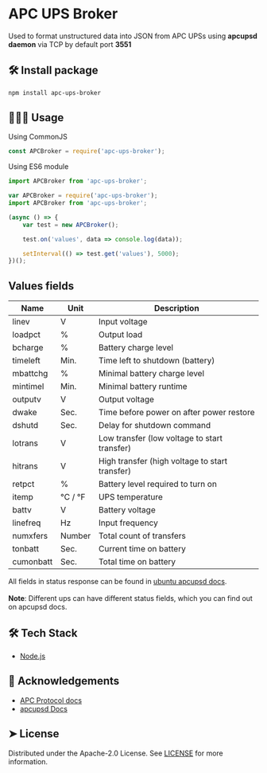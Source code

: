 # APC UPS Broker

Used to format unstructured data into JSON from APC UPSs using **apcupsd daemon** via TCP by default port **3551**

## 🛠️ Install package    
```bash
npm install apc-ups-broker
```

## 🧑🏻‍💻 Usage
Using CommonJS 
```js
const APCBroker = require('apc-ups-broker');
```
Using ES6 module
```js
import APCBroker from 'apc-ups-broker';
```

```js
var APCBroker = require('apc-ups-broker');
import APCBroker from 'apc-ups-broker';

(async () => {
    var test = new APCBroker();

    test.on('values', data => console.log(data));

    setInterval(() => test.get('values'), 5000);
})();
```

## Values fields
| Name| Unit| Description
| -------- | -------- | -------- |
| linev | V | Input voltage
| loadpct | % | Output load
| bcharge | % | Battery charge level
| timeleft | Min. | Time left to shutdown (battery)
| mbattchg | % | Minimal battery charge level
| mintimel | Min. | Minimal battery runtime
| outputv | V | Output voltage
| dwake | Sec. | Time before power on after power restore
| dshutd | Sec. | Delay for shutdown command
| lotrans | V | Low transfer (low voltage to start transfer)
| hitrans | V | High transfer (high voltage to start transfer)
| retpct | % | Battery level required to turn on
| itemp | °C / °F | UPS temperature
| battv | V | Battery voltage
| linefreq | Hz | Input frequency
| numxfers | Number | Total count of transfers
| tonbatt | Sec. | Current time on battery
| cumonbatt | Sec. | Total time on battery |

All fields in status response can be found in [ubuntu apcupsd docs](https://manpages.ubuntu.com/manpages/bionic/man8/apcaccess.8.html).
<br><br>
**Note**: Different ups can have different status fields, which you can find out on apcupsd docs.

## 🛠️ Tech Stack
- [Node.js](https://nodejs.org/)

## 🙇 Acknowledgements      
- [APC Protocol docs](https://networkupstools.org/protocols/apcsmart.html)
- [apcupsd Docs](https://wiki.debian.org/apcupsd)
        
 
## ➤ License
Distributed under the Apache-2.0 License. See [LICENSE](LICENSE) for more information.
        
